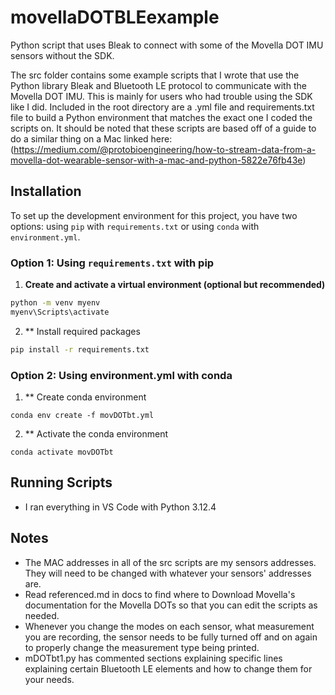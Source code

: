 # movellaDOTBLEexample
Python script that uses Bleak to connect with some of the Movella DOT IMU sensors without the SDK.

The src folder contains some example scripts that I wrote that use the Python library Bleak and Bluetooth LE protocol to communicate with the Movella DOT IMU. This is mainly for users who had trouble using the SDK like I did.
Included in the root directory are a .yml file and requirements.txt file to build a Python environment that matches the exact one I coded the scripts on.
It should be noted that these scripts are based off of a guide to do a similar thing on a Mac linked here: (https://medium.com/@protobioengineering/how-to-stream-data-from-a-movella-dot-wearable-sensor-with-a-mac-and-python-5822e76fb43e)

## Installation

To set up the development environment for this project, you have two options: using `pip` with `requirements.txt` or using `conda` with `environment.yml`.

### Option 1: Using `requirements.txt` with pip

1. **Create and activate a virtual environment (optional but recommended)**
```bash
python -m venv myenv
myenv\Scripts\activate
```
2. ** Install required packages
```bash
pip install -r requirements.txt
```

### Option 2: Using environment.yml with conda

1. ** Create conda environment
```conda
conda env create -f movDOTbt.yml
```

2. ** Activate the conda environment
```conda
conda activate movDOTbt
```

## Running Scripts
- I ran everything in VS Code with Python 3.12.4

## Notes
- The MAC addresses in all of the src scripts are my sensors addresses. They will need to be changed with whatever your sensors' addresses are.
- Read referenced.md in docs to find where to Download Movella's documentation for the Movella DOTs so that you can edit the scripts as needed.
- Whenever you change the modes on each sensor, what measurement you are recording, the sensor needs to be fully turned off and on again to properly change the measurement type being printed.
- mDOTbt1.py has commented sections explaining specific lines explaining certain Bluetooth LE elements and how to change them for your needs.
